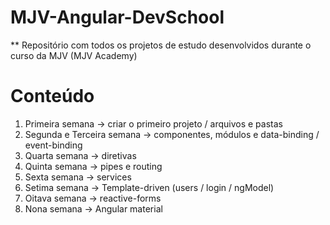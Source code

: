 # MJV-Angular-DevSchool

** Repositório com todos os projetos de estudo desenvolvidos durante o curso da MJV (MJV Academy)

# Conteúdo

1) Primeira semana -> criar o primeiro projeto / arquivos e pastas
2) Segunda e Terceira semana -> componentes, módulos e data-binding / event-binding
3) Quarta semana -> diretivas
4) Quinta semana -> pipes e routing
5) Sexta semana -> services
6) Setima semana -> Template-driven (users / login / ngModel)
7) Oitava semana -> reactive-forms
8) Nona semana -> Angular material
